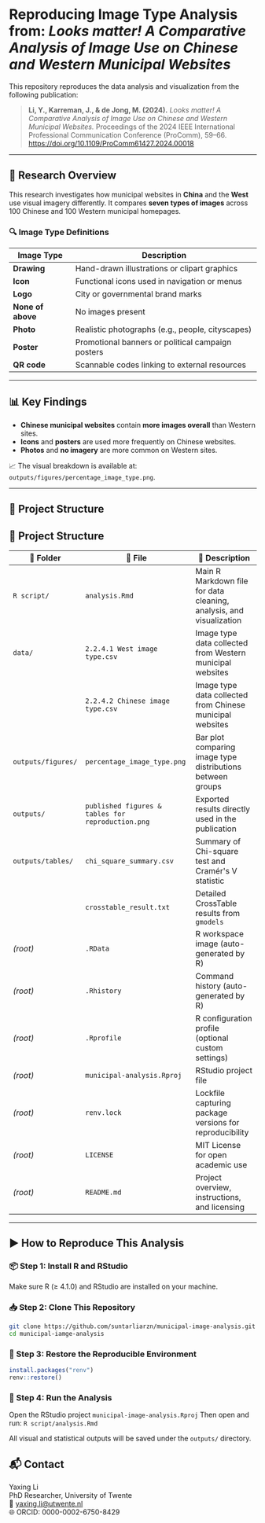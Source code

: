 # Reproducing Image Type Analysis from: *Looks matter! A Comparative Analysis of Image Use on Chinese and Western Municipal Websites*

This repository reproduces the data analysis and visualization from the following publication:

> **Li, Y., Karreman, J., & de Jong, M. (2024).** *Looks matter! A Comparative Analysis of Image Use on Chinese and Western Municipal Websites.* Proceedings of the 2024 IEEE International Professional Communication Conference (ProComm), 59–66. https://doi.org/10.1109/ProComm61427.2024.00018 

---

## 🧪 Research Overview

This research investigates how municipal websites in **China** and the **West** use visual imagery differently. It compares **seven types of images** across 100 Chinese and 100 Western municipal homepages.

### 🔍 Image Type Definitions

| Image Type       | Description                                                                 |
|------------------|-----------------------------------------------------------------------------|
| **Drawing**       | Hand-drawn illustrations or clipart graphics                                |
| **Icon**          | Functional icons used in navigation or menus                                |
| **Logo**          | City or governmental brand marks                                            |
| **None of above** | No images present                                                           |
| **Photo**         | Realistic photographs (e.g., people, cityscapes)                            |
| **Poster**        | Promotional banners or political campaign posters                           |
| **QR code**       | Scannable codes linking to external resources                               |

---

## 📊 Key Findings

- **Chinese municipal websites** contain **more images overall** than Western sites.
- **Icons** and **posters** are used more frequently on Chinese websites.
- **Photos** and **no imagery** are more common on Western sites.


📈 The visual breakdown is available at: `outputs/figures/percentage_image_type.png`.

---

## 📁 Project Structure

## 📁 Project Structure

| 📁 Folder            | 📄 File                                             | 📝 Description                                                      |
|---------------------|-----------------------------------------------------|----------------------------------------------------------------------|
| `R script/`         | `analysis.Rmd`                                      | Main R Markdown file for data cleaning, analysis, and visualization |
| `data/`             | `2.2.4.1 West image type.csv`                        | Image type data collected from Western municipal websites            |
|                     | `2.2.4.2 Chinese image type.csv`                     | Image type data collected from Chinese municipal websites            |
| `outputs/figures/`  | `percentage_image_type.png`                          | Bar plot comparing image type distributions between groups           |
| `outputs/`          | `published figures & tables for reproduction.png`   | Exported results directly used in the publication                    |
| `outputs/tables/`   | `chi_square_summary.csv`                             | Summary of Chi-square test and Cramér's V statistic                  |
|                     | `crosstable_result.txt`                              | Detailed CrossTable results from `gmodels`                           |
| *(root)*            | `.RData`                                             | R workspace image (auto-generated by R)                              |
| *(root)*            | `.Rhistory`                                          | Command history (auto-generated by R)                                |
| *(root)*            | `.Rprofile`                                          | R configuration profile (optional custom settings)                   |
| *(root)*            | `municipal-analysis.Rproj`                           | RStudio project file                                                 |
| *(root)*            | `renv.lock`                                          | Lockfile capturing package versions for reproducibility              |
| *(root)*            | `LICENSE`                                            | MIT License for open academic use                                    |
| *(root)*            | `README.md`                                          | Project overview, instructions, and licensing                        |



---

## ▶️ How to Reproduce This Analysis

### 📦 Step 1: Install R and RStudio

Make sure R (≥ 4.1.0) and RStudio are installed on your machine.

### 📥 Step 2: Clone This Repository

```bash
git clone https://github.com/suntarliarzn/municipal-image-analysis.git
cd municipal-iamge-analysis
```
### 🔄 Step 3: Restore the Reproducible Environment
```r
install.packages("renv")
renv::restore()
```

### 🧮 Step 4: Run the Analysis
Open the RStudio project `municipal-image-analysis.Rproj`
Then open and run: `R script/analysis.Rmd`

All visual and statistical outputs will be saved under the `outputs/` directory.


## 📬 Contact
Yaxing Li\
PhD Researcher, University of Twente\
📧 yaxing.li@utwente.nl\
🌐 ORCID: 0000-0002-6750-8429


<!--EndFragment-->
